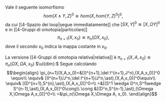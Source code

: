 Vale il seguente isomorfismo$$hom(X\wedge Y,Z)^0\cong hom(X,hom(Y,Z)^0)^0,$$da cui [[4-Spazio dei loop|segue immediatamente]] che $[SX,Y]^0\cong [X,\Omega Y]^0$ e in [[4-Gruppi di omotopia|particolare]]$$\pi_{n+1}(X,x_0)\cong \pi_n(\Omega X,x_0),$$dove il secondo $x_0$ indica la mappa costante in $x_0$.

La versione [[4-Gruppi di omotopia relativa|relativa]] è $\pi_{n+1}(X,A,x_0)\cong \pi_n(\Omega X,\Omega A,x_0)$
$\ul{dim}:$ Segue calcolando $$\begin{align}
\pi_{n+1}(X,A,x_0)=&[(I^{n+1},\del I^{n+1},J^n),(X,A,x_0)]^0 \equiv\\
\equiv& [(I^{n+1}/J^n,\del I^{n+1}/J^n,\ast),(X,A,x_0)]^0\equiv\\
\equiv& [(D^{n+1},S^{n},\ast),(X,A,x_0)]^0=\\
=&[(S^1 \wedge D^n,S^1\wedge S^{n-1},\ast),(X,A,x_0)]^0\cong\\
\cong &[(D^n,S^{n-1},\ast),(\Omega X,\Omega A,x_0)]^0=\\
=&\pi_n(\Omega X,\Omega A, x_0).
\end{align}$$ 